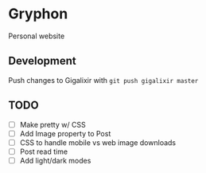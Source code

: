 # Gryphon
Personal website

## Development
Push changes to Gigalixir with `git push gigalixir master`

## TODO
- [ ] Make pretty w/ CSS
- [ ] Add Image property to Post
- [ ] CSS to handle mobile vs web image downloads
- [ ] Post read time
- [ ] Add light/dark modes
